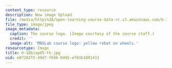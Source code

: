 ```yaml
---
content_type: resource
description: New image Upload
file: /media/https%3A/open-learning-course-data-rc.s3.amazonaws.com/6-186-mobile-autonomous-systems-laboratory-january-iap-2005/e07283f549d7f0468405ef83b3491411_6-186iap05-th.jpg
file_type: image/jpeg
image_metadata:
  caption: The course logo. (Image courtesy of the course staff.)
  credit: ''
  image-alt: 'MASLab course logo: yellow robot on wheels.'
resourcetype: Image
title: 6-186iap05-th.jpg
uid: e07283f5-49d7-f046-8405-ef83b3491411
---
```

